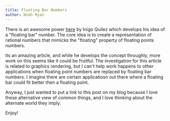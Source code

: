 ```yaml
---
title: Floating Bar Numbers
author: Noah Ryan
---
```

There is an awesome power [here](https://iquilezles.org/www/articles/floatingbar/floatingbar.htm) by Inigo Quilez
which develops his idea of a "floating bar" number. The core idea is to create a representation of rational
numbers that mimicks the "floating" property of floating points numbers.


Its an amazing article, and while he develops the concept throughly, more work on this seems like it could be
fruitful. The investigation for this article is related to graphics rendering, but I can't help work happens
to other applications when floating point numbers are replaced by floating bar numbers. I imagine there
are certain applicatiosn out there where a floating bar could fit better then a floating point.


Anyway, I just wanted to put a link to this post on my blog because I love these alternative view of common
things, and I love thinking about the alternate world they imply.


Enjoy!
